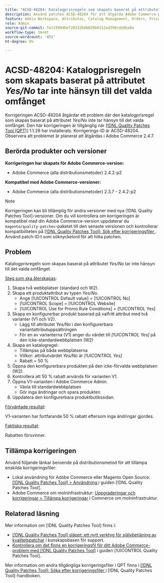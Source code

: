 ```yaml
---
title: "ACSD-48204: Katalogprisregeln som skapats baserat på attributet *Ja/Nej* tar inte hänsyn till valt omfång"
description: Använd patchen ACSD-48204 för att åtgärda Adobe Commerce-problemet där den katalogprisregel som skapas baserat på attributet *Ja/Nej* inte tar hänsyn till det valda omfånget.
feature: Admin Workspace, Attributes, Catalog Management, Orders, Price Rules
role: Admin
source-git-commit: fe11599dbef283326db029b0312ad290cde0ba0a
workflow-type: tm+mt
source-wordcount: '451'
ht-degree: 0%

---
```


# ACSD-48204: Katalogprisregeln som skapats baserat på attributet *Yes/No* tar inte hänsyn till det valda omfånget

Korrigeringen ACSD-48204 åtgärdar ett problem där den katalogprisregel som skapas baserat på attributet *Yes/No* inte tar hänsyn till det valda omfånget. Den här korrigeringen är tillgänglig när [[!DNL Quality Patches Tool (QPT)]](https://experienceleague.adobe.com/sv/docs/commerce-knowledge-base/kb/announcements/commerce-announcements/magento-quality-patches-released-new-tool-to-self-serve-quality-patches) 1.1.28 har installerats. Korrigerings-ID är ACSD-48204. Observera att problemet är planerat att åtgärdas i Adobe Commerce 2.4.7.

## Berörda produkter och versioner

**Korrigeringen har skapats för Adobe Commerce-version:**

* Adobe Commerce (alla distributionsmetoder) 2.4.2-p2

**Kompatibel med Adobe Commerce-versioner:**

* Adobe Commerce (alla distributionsmetoder) 2.3.7 - 2.4.2-p2

>[!NOTE]
>
>Korrigeringen kan bli tillämplig för andra versioner med nya [!DNL Quality Patches Tool]-versioner. Om du vill kontrollera om korrigeringen är kompatibel med din Adobe Commerce-version uppdaterar du `magento/quality-patches`-paketet till den senaste versionen och kontrollerar kompatibiliteten på [[!DNL Quality Patches Tool]: Sök efter korrigeringsfiler ](https://experienceleague.adobe.com/tools/commerce-quality-patches/index.html?lang=sv-SE). Använd patch-ID:t som söknyckelord för att hitta patchen.

## Problem

Katalogprisregeln som skapas baserat på attributet *Yes/No* tar inte hänsyn till det valda omfånget.

<u>Steg som ska återskapas</u>:

1. Skapa två webbplatser (standard och W2).
1. Skapa ett produktattribut av typen *Yes/No*.
   * Ange [!UICONTROL Default value] = [!UICONTROL No]
   * [!UICONTROL Scope] = [!UICONTROL Website]
   * [!UICONTROL Use for Promo Rule Conditions] = [!UICONTROL Yes]
1. Skapa en konfigurerbar produkt baserad på valfritt attribut med två varianter (V1 och V2).
   * Lägg till attributet *Yes/No* i den konfigurerbara variantattributuppsättningen
   * För en av varianterna (V1) anger du värdet till *[!UICONTROL Yes]* på den icke-standardwebbplatsen (W2)
1. Skapa en katalogregel:
   * Tillämpas på båda webbplatserna
   * Villkor: attributvärdet *Yes/No* är *[!UICONTROL Yes]*
   * Rabatt = 50 %
1. Öppna den konfigurerbara produkten på den icke-förvalda webbplatsen (W2).
1. Kontrollera att 50 % rabatt används för varianten V1.
1. Öppna V1-varianten i Adobe Commerce Admin.
   * Växla till standardwebbplatsen
   * Gör inga ändringar och spara produkten
1. Uppdatera den konfigurerbara produktbutikssidan.

<u>Förväntade resultat</u>:

V1-varianten har fortfarande 50 % rabatt eftersom inga ändringar gjordes.

<u>Faktiska resultat</u>:

Rabatten försvinner.

## Tillämpa korrigeringen

Använd följande länkar beroende på distributionsmetod för att tillämpa enskilda korrigeringsfiler:

* Lokal användning för Adobe Commerce eller Magento Open Source: [[!DNL Quality Patches Tool] > Användning ](/help/tools/quality-patches-tool/usage.md) i guiden [!DNL Quality Patches Tool].
* Adobe Commerce om molninfrastruktur: [Uppgraderingar och korrigeringar > Tillämpa korrigeringar](https://experienceleague.adobe.com/docs/commerce-cloud-service/user-guide/develop/upgrade/apply-patches.html?lang=sv-SE) i Commerce om molninfrastruktur.

## Relaterad läsning

Mer information om [!DNL Quality Patches Tool] finns i:

* [[!DNL Quality Patches Tool] släppt: ett nytt verktyg för självbetjäning av kvalitetspatchar](https://experienceleague.adobe.com/sv/docs/commerce-knowledge-base/kb/announcements/commerce-announcements/magento-quality-patches-released-new-tool-to-self-serve-quality-patches) i kunskapsbasen för support.
* [Kontrollera om det finns en korrigeringsfil för ditt Adobe Commerce-problem med  [!DNL Quality Patches Tool]](/help/tools/quality-patches-tool/patches-available-in-qpt/check-patch-for-magento-issue-with-magento-quality-patches.md) i guiden [!UICONTROL Quality Patches Tool].


Mer information om andra tillgängliga korrigeringsfiler i QPT finns i [[!DNL Quality Patches Tool]: Söka efter korrigeringsfiler ](https://experienceleague.adobe.com/tools/commerce-quality-patches/index.html?lang=sv-SE) i [!DNL Quality Patches Tool]-handboken.
